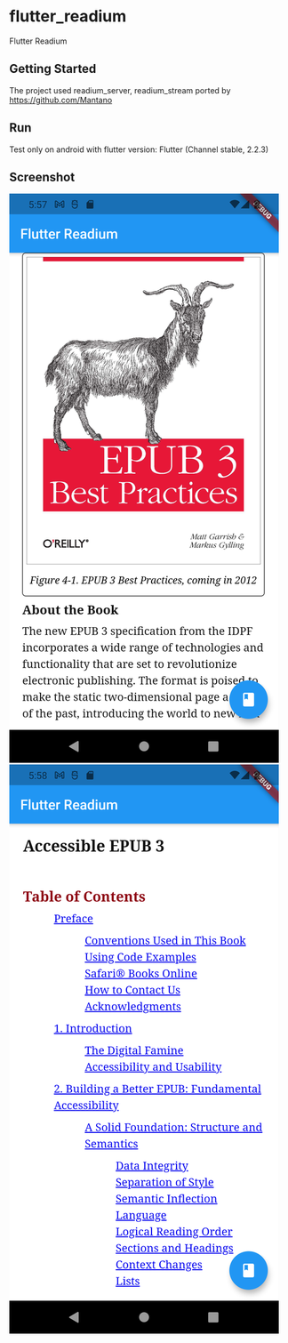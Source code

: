 # flutter_readium

Flutter Readium

## Getting Started

The project used readium_server, readium_stream ported by https://github.com/Mantano 

## Run

Test only on android with flutter version: Flutter (Channel stable, 2.2.3)


## Screenshot

![01](screenshots/01.png?raw=true "01")
![02](screenshots/02.png?raw=true "02")

